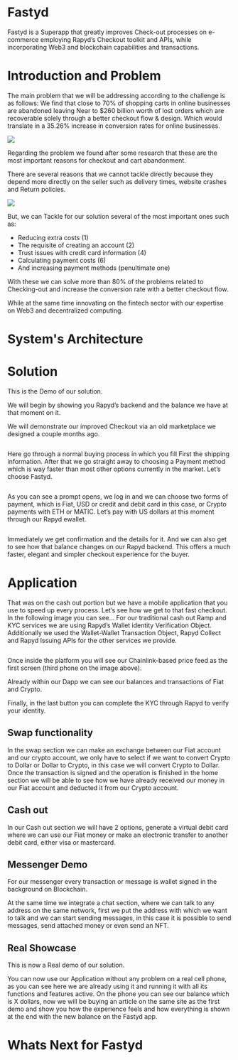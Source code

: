 # Fastyd
Fastyd is a Superapp that greatly improves Check-out processes on e-commerce employing Rapyd’s Checkout toolkit and APIs, while incorporating Web3 and blockchain capabilities and transactions.


# Introduction and Problem

The main problem that we will be addressing according to the challenge is as follows:
We find that close to 70% of shopping carts in online businesses are abandoned leaving 
Near to $260 billion worth of lost orders which are recoverable solely through a better checkout flow & design. Which would translate in a 35.26% increase in conversion rates for online businesses.

<img src="https://i.ibb.co/KLyGqDb/shopincartab.png">

Regarding the problem we found after some research that these are the most important reasons for checkout and cart abandonment.

There are several reasons that we cannot tackle directly because they depend more directly on the seller such as delivery times, website crashes and Return policies. 

<img src="https://baymard.com/_next/image?url=%2F_next%2Fstatic%2Fmedia%2Fcart-abandonment-stats.95d62027.jpeg&w=3840&q=75">

But, we can Tackle for our solution several of the most important ones such as: 

- Reducing extra costs (1)
- The requisite of creating an account (2)
- Trust issues with credit card information (4)
- Calculating payment costs (6)
- And increasing payment methods (penultimate one)

With these we can solve more than 80% of the problems related to Checking-out and increase the conversion rate with a better checkout flow.


While at the same time innovating on the fintech sector with our expertise on Web3 and decentralized computing. 




# System's Architecture

# Solution

This is the Demo of our solution.

We will begin by showing you Rapyd’s backend and the balance we have at that moment on it.

We will demonstrate our improved Checkout via an old marketplace we designed a couple months ago.

<img src="">

Here go through a  normal buying process in which you fill First the shipping information. After that we go straight away to choosing a Payment method which is way faster than most other options currently in the market. Let’s choose Fastyd. 

<img src="">

As you can see a prompt opens, we log in and we can choose two forms of payment, which is Fiat, USD or credit and debit card in this case, or Crypto payments with ETH or MATIC. Let’s pay with US dollars at this moment through our Rapyd ewallet. 

<img src="">

Immediately we get confirmation and the details for it. And we can also get to see how that balance changes on our Rapyd backend. This offers a much faster, elegant and simpler checkout experience for the buyer.


# Application


That was on the cash out portion but we have a mobile application that you use to speed up every process. Let’s see how we get to that fast checkout. 
In the following image you can see...
For our traditional cash out Ramp and KYC services we are using Rapyd’s Wallet identity Verification Object. Additionally we used the Wallet-Wallet Transaction Object, Rapyd Collect and Rapyd Issuing APIs for the other services we provide.

<img src="">

Once inside the platform you will see our Chainlink-based price feed as the first screen (third phone on the image above).

Already within our Dapp we can see our balances and transactions of Fiat and Crypto.

Finally, in the last button you can complete the KYC through Rapyd  to verify your identity.


## Swap functionality

In the swap section we can make an exchange between our Fiat account and our crypto account, we only have to select if we want to convert Crypto to Dollar or Dollar to Crypto, in this case we will convert Crypto to Dollar. Once the transaction is signed and the operation is finished in the home section we will be able to see how we have already received our money in our Fiat account and deducted it from our Crypto account.


## Cash out

In our Cash out section we will have 2 options, generate a virtual debit card where we can use our Fiat money or make an electronic transfer to another debit card, either visa or mastercard.


## Messenger Demo

For our messenger every transaction or message is wallet signed in the background on Blockchain.

At the same time we integrate a chat section, where we can talk to any address on the same network, first we put the address with which we want to talk and we can start sending messages, in this case it is possible to send messages, send attached money or even send an NFT.

## Real Showcase

This is now a Real demo of our solution.

You can now use our Application without any problem on a real cell phone, as you can see here we are already using it and running it with all its functions and features active. On the phone you can see our balance which is X dollars, now we will be buying an article on the same site as the first demo and show you how the experience feels and how everything is shown at the end with the new balance on the Fastyd app. 


# Whats Next for Fastyd






